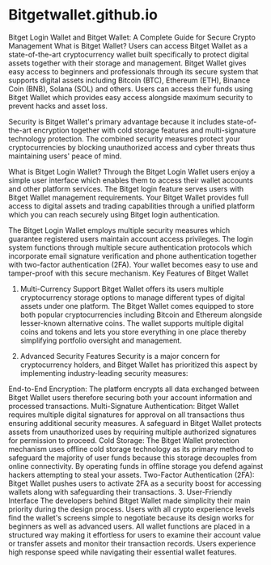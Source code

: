 # Bitgetwallet.github.io
Bitget Login Wallet and Bitget  Wallet: A Complete Guide for Secure Crypto Management
What is Bitget Wallet?
Users can access Bitget Wallet as a state-of-the-art cryptocurrency wallet built specifically to protect digital assets together with their storage and management. Bitget Wallet gives easy access to beginners and professionals through its secure system that supports digital assets including Bitcoin (BTC), Ethereum (ETH), Binance Coin (BNB), Solana (SOL) and others. Users can access their funds using Bitget Wallet which provides easy access alongside maximum security to prevent hacks and asset loss.

Security is Bitget Wallet's primary advantage because it includes state-of-the-art encryption together with cold storage features and multi-signature technology protection. The combined security measures protect your cryptocurrencies by blocking unauthorized access and cyber threats thus maintaining users' peace of mind.

What is Bitget Login Wallet?
Through the Bitget Login Wallet users enjoy a simple user interface which enables them to access their wallet accounts and other platform services. The Bitget login feature serves users with Bitget Wallet management requirements. Your Bitget Wallet provides full access to digital assets and trading capabilities through a unified platform which you can reach securely using Bitget login authentication.

The Bitget Login Wallet employs multiple security measures which guarantee registered users maintain account access privileges. The login system functions through multiple secure authentication protocols which incorporate email signature verification and phone authentication together with two-factor authentication (2FA). Your wallet becomes easy to use and tamper-proof with this secure mechanism.
Key Features of Bitget Wallet
1. Multi-Currency Support
Bitget Wallet offers its users multiple cryptocurrency storage options to manage different types of digital assets under one platform. The Bitget Wallet comes equipped to store both popular cryptocurrencies including Bitcoin and Ethereum alongside lesser-known alternative coins. The wallet supports multiple digital coins and tokens and lets you store everything in one place thereby simplifying portfolio oversight and management.

2. Advanced Security Features
Security is a major concern for cryptocurrency holders, and Bitget Wallet has prioritized this aspect by implementing industry-leading security measures:

End-to-End Encryption: The platform encrypts all data exchanged between Bitget Wallet users therefore securing both your account information and processed transactions.
Multi-Signature Authentication: Bitget Wallet requires multiple digital signatures for approval on all transactions thus ensuring additional security measures. A safeguard in Bitget Wallet protects assets from unauthorized uses by requiring multiple authorized signatures for permission to proceed.
Cold Storage: The Bitget Wallet protection mechanism uses offline cold storage technology as its primary method to safeguard the majority of user funds because this storage decouples from online connectivity. By operating funds in offline storage you defend against hackers attempting to steal your assets.
Two-Factor Authentication (2FA): Bitget Wallet pushes users to activate 2FA as a security boost for accessing wallets along with safeguarding their transactions.
3. User-Friendly Interface
The developers behind Bitget Wallet made simplicity their main priority during the design process. Users with all crypto experience levels find the wallet's screens simple to negotiate because its design works for beginners as well as advanced users. All wallet functions are placed in a structured way making it effortless for users to examine their account value or transfer assets and monitor their transaction records. Users experience high response speed while navigating their essential wallet features.

